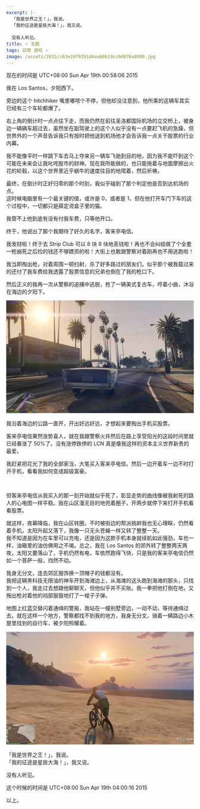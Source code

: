 ```yaml
---
excerpt: |-
  「我是世界之王！」，我说。  
  「我的征途是星辰大海！」，我又说。

  没有人听见。
title: ⭐️ 无题
tags: 日常 游戏 ⭐️
image: /assets/2015/c63e2d79391d4aa60b19cc0d076a8990.jpg
---
```


现在的时间是 UTC+08:00 Sun Apr 19th 00:58:06 2015

我在 Los Santos，夕阳西下。

旁边的这个 hitchhiker 嘴里嘟哝个不停，但他却没注意到，他所乘的这辆车其实已经有三个车轮都爆了。

右上角的倒计时一点点往下走，而我仍然在前往圣洛都国际机场的立交桥上，被身边一辆辆车超过去，虽然坐在副驾驶上的这个人似乎没有一点要赶飞机的急躁，但世界外的一个声音告诉我只有按时把他送到机场他才会告诉我一点关于股票的行业内幕。

我不能像平时一样跳下车去马上夺来另一辆车飞驰到目的地，因为我不能吓到这个可能在未来会让我叱咤股市的财神。现在我所能做的，也只能拖着与地面摩擦出火花的轮毂，以这个世界里近乎蜗牛的速度往目的地爬着，然后祈祷。

最终，在倒计时正好归零的那个时刻，我似乎碰到了那个判定他是否到达机场的点。  
这时候电脑里有一个最关键的值，或许是 0，或者是 1，但在他打开车门下车的这个过程中，一切都只是薛定谔盒子里的猫。

我管不上他到底有没有付我车费，只等他开口。

终于，他说出了那个我期待了好久的名字，客来亭电信。

我发财啦！终于去 Strip Club 可以 8 块 8 块地丢钱啦！再也不会纠结做了个全套一枪崩死之后捡的钱还不够嫖资的啦！大街上也敢跟警察对着刚再也不用逃跑啦！

我当即掏出枪，对着周围一顿扫射，杀了好多路过的朋友们，似乎那个被我载过来的还付了我车费给我透露了股票信息的兄弟也倒在了我的枪口下。

然后正义的我再一次从警察的追捕中逃脱，抢了一辆美式复古车，哼着小曲，沐浴在海边的夕阳下。

![](/assets/2015/b7e82fe13ef397ed72b727b5f7e54eec.jpg)

我沿着海边的公路一直开，开出好远好远，才想起来要掏出手机买股票。

客来亭电信果然涨势喜人，就在我跟警察火并然后在路上享受阳光的这段时间里就已经暴涨了 50%了。没有涨停跌停的 LCN 真是像我这样的资本主义世界新贵的最爱。

我赶紧把花光了我的全部家当，大笔买入客来亭电信。然后一边开着车一边不时打开手机，看看我如何变成超级富豪。

<br>

但客来亭电信从我买入的那一刻开始就似乎死了，彰显走势的曲线像被我射死的路人的心电图一样平稳。我在山区漫无目的地兜着圈子，开两步就停下来打开手机看看股票。

就这样，夜幕降临，我在山区转圈，不时被街边的帮派挑衅我也无心理睬，仍然看着手机，太阳升起又落下，我像一只无头苍蝇一样又转了整整一天。  
我不知道是因为在车里可以充电，还是因为这款手机本身就续航如此强劲，车也一样，油箱里的油仿佛用之不竭。总之，我在 Los Santos 的郊外转了整整两天两夜，太阳又要落山了，手机仍然有电，车依然跑得飞快，只是我的客来亭电信仍然如一个菩萨一般，岿然不动。

我身无分文，连去郊区服饰换一顶帽子的钱都没有。  
我把这辆黑科技无限油的神车开到海滩边上，从海滩的这头跑到海滩的那头，只找到一个人，我走过去想跟他聊聊天，但他似乎并不买账。我一拳把他打倒在地，又掏出枪对着他的裆部狠狠地打了一梭子子弹。

地图上红蓝交替闪着通缉的警报，我站在一幢别墅旁边，一动不动，等待通缉过去。就在这样一个地方，警察都找不到我的地方，我身无分文，骑着一辆路边小木屋里找到的自行车，被夕阳照耀着。

![](/assets/2015/532afca0564bc8eb76690de7cd93ecf5.jpg)

「我是世界之王！」，我说。  
「我的征途是星辰大海！」，我又说。

没有人听见。

这个时候的时间是 UTC+08:00 Sun Apr 19th 04:00:16 2015

以上。
